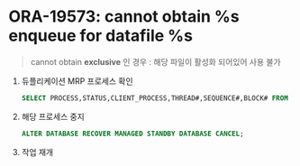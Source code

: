 ORA-19573: cannot obtain %s enqueue for datafile %s
===
>cannot obtain __exclusive__ 인 경우 : 해당 파일이 활성화 되어있어 사용 불가

1. 듀플리케이션 MRP 프로세스 확인
    ```sql
    SELECT PROCESS,STATUS,CLIENT_PROCESS,THREAD#,SEQUENCE#,BLOCK# FROM V$MANAGED_STANDBY WHERE PROCESS = 'MRP%';
    ```

1. 해당 프로세스 중지
    ```sql
    ALTER DATABASE RECOVER MANAGED STANDBY DATABASE CANCEL;
    ```

1. 작업 재개

